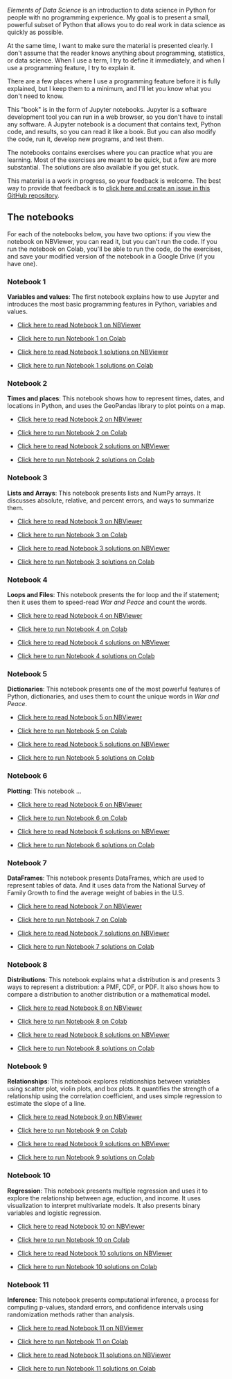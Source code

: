 *Elements of Data Science* is an introduction to data science in Python for people with no programming experience.  My goal is to present a small, powerful subset of Python that allows you to do real work in data science as quickly as possible.  

At the same time, I want to make sure the material is presented clearly.  I don't assume that the reader knows anything about programming, statistics, or data science.  When I use a term, I try to define it immediately, and when I use a programming feature, I try to explain it.

There are a few places where I use a programming feature before it is fully explained, but I keep them to a minimum, and I'll let you know what you don't need to know.

This "book" is in the form of Jupyter notebooks.  Jupyter is a software development tool you can run in a web browser, so you don't have to install any software.  A Jupyter notebook is a document that contains text, Python code, and results, so you can read it like a book.  But you can also modify the code, run it, develop new programs, and test them.

The notebooks contains exercises where you can practice what you are learning.  Most of the exercises are meant to be quick, but a few are more substantial.  The solutions are also available if you get stuck.

This material is a work in progress, so your feedback is welcome.  The best way to provide that feedback is to [click here and create an issue in this GitHub repository](https://github.com/AllenDowney/ElementsOfDataScience/issues).


## The notebooks

For each of the notebooks below, you have two options: if you view the notebook on NBViewer, you can read it, but you can't run the code.  If you run the notebook on Colab, you'll be able to run the code, do the exercises, and save your modified version of the notebook in a Google Drive (if you have one).

### Notebook 1

**Variables and values**: The first notebook explains how to use Jupyter and introduces the most basic programming features in Python, variables and values.

* [Click here to read Notebook 1 on NBViewer](https://nbviewer.jupyter.org/github/AllenDowney/ElementsOfDataScience/blob/master/01_variables.ipynb)

* [Click here to run Notebook 1 on Colab](https://colab.research.google.com/github/AllenDowney/ElementsOfDataScience/blob/master/01_variables.ipynb)

* [Click here to read Notebook 1 solutions on NBViewer](https://nbviewer.jupyter.org/github/AllenDowney/ElementsOfDataScience/blob/master/01_variables_soln.ipynb)

* [Click here to run Notebook 1 solutions on Colab](https://colab.research.google.com/github/AllenDowney/ElementsOfDataScience/blob/master/01_variables_soln.ipynb)

### Notebook 2

**Times and places**: This notebook shows how to represent times, dates, and locations in Python, and uses the GeoPandas library to plot points on a map.

* [Click here to read Notebook 2 on NBViewer](https://nbviewer.jupyter.org/github/AllenDowney/ElementsOfDataScience/blob/master/02_times.ipynb)

* [Click here to run Notebook 2 on Colab](https://colab.research.google.com/github/AllenDowney/ElementsOfDataScience/blob/master/02_times.ipynb)

* [Click here to read Notebook 2 solutions on NBViewer](https://nbviewer.jupyter.org/github/AllenDowney/ElementsOfDataScience/blob/master/02_times_soln.ipynb)

* [Click here to run Notebook 2 solutions on Colab](https://colab.research.google.com/github/AllenDowney/ElementsOfDataScience/blob/master/02_times_soln.ipynb)


### Notebook 3

**Lists and Arrays**: This notebook presents lists and NumPy arrays.  It discusses absolute, relative, and percent errors, and ways to summarize them.

* [Click here to read Notebook 3 on NBViewer](https://nbviewer.jupyter.org/github/AllenDowney/ElementsOfDataScience/blob/master/03_arrays.ipynb)

* [Click here to run Notebook 3 on Colab](https://colab.research.google.com/github/AllenDowney/ElementsOfDataScience/blob/master/03_arrays.ipynb)

* [Click here to read Notebook 3 solutions on NBViewer](https://nbviewer.jupyter.org/github/AllenDowney/ElementsOfDataScience/blob/master/03_arrays_soln.ipynb)

* [Click here to run Notebook 3 solutions on Colab](https://colab.research.google.com/github/AllenDowney/ElementsOfDataScience/blob/master/03_arrays_soln.ipynb)


### Notebook 4

**Loops and Files**: This notebook presents the for loop and the if statement; then it uses them to speed-read *War and Peace* and count the words.

* [Click here to read Notebook 4 on NBViewer](https://nbviewer.jupyter.org/github/AllenDowney/ElementsOfDataScience/blob/master/04_loops.ipynb)

* [Click here to run Notebook 4 on Colab](https://colab.research.google.com/github/AllenDowney/ElementsOfDataScience/blob/master/04_loops.ipynb)

* [Click here to read Notebook 4 solutions on NBViewer](https://nbviewer.jupyter.org/github/AllenDowney/ElementsOfDataScience/blob/master/04_loops_soln.ipynb)

* [Click here to run Notebook 4 solutions on Colab](https://colab.research.google.com/github/AllenDowney/ElementsOfDataScience/blob/master/04_loops_soln.ipynb)


### Notebook 5

**Dictionaries**: This notebook presents one of the most powerful features of Python, dictionaries, and uses them to count the unique words in *War and Peace*.

* [Click here to read Notebook 5 on NBViewer](https://nbviewer.jupyter.org/github/AllenDowney/ElementsOfDataScience/blob/master/05_dictionaries.ipynb)

* [Click here to run Notebook 5 on Colab](https://colab.research.google.com/github/AllenDowney/ElementsOfDataScience/blob/master/05_dictionaries.ipynb)

* [Click here to read Notebook 5 solutions on NBViewer](https://nbviewer.jupyter.org/github/AllenDowney/ElementsOfDataScience/blob/master/05_dictionaries_soln.ipynb)

* [Click here to run Notebook 5 solutions on Colab](https://colab.research.google.com/github/AllenDowney/ElementsOfDataScience/blob/master/05_dictionaries_soln.ipynb)


### Notebook 6

**Plotting**: This notebook ...

* [Click here to read Notebook 6 on NBViewer](https://nbviewer.jupyter.org/github/AllenDowney/ElementsOfDataScience/blob/master/06_plotting.ipynb)

* [Click here to run Notebook 6 on Colab](https://colab.research.google.com/github/AllenDowney/ElementsOfDataScience/blob/master/06_plotting.ipynb)

* [Click here to read Notebook 6 solutions on NBViewer](https://nbviewer.jupyter.org/github/AllenDowney/ElementsOfDataScience/blob/master/06_plotting_soln.ipynb)

* [Click here to run Notebook 6 solutions on Colab](https://colab.research.google.com/github/AllenDowney/ElementsOfDataScience/blob/master/06_plotting_soln.ipynb)


### Notebook 7

**DataFrames**: This notebook presents DataFrames, which are used to represent tables of data.  And it uses data from the National Survey of Family Growth to find the average weight of babies in the U.S.

* [Click here to read Notebook 7 on NBViewer](https://nbviewer.jupyter.org/github/AllenDowney/ElementsOfDataScience/blob/master/07_dataframes.ipynb)

* [Click here to run Notebook 7 on Colab](https://colab.research.google.com/github/AllenDowney/ElementsOfDataScience/blob/master/07_dataframes.ipynb)

* [Click here to read Notebook 7 solutions on NBViewer](https://nbviewer.jupyter.org/github/AllenDowney/ElementsOfDataScience/blob/master/07_dataframes_soln.ipynb)

* [Click here to run Notebook 7 solutions on Colab](https://colab.research.google.com/github/AllenDowney/ElementsOfDataScience/blob/master/07_dataframes_soln.ipynb)


### Notebook 8

**Distributions**: This notebook explains what a distribution is and presents 3 ways to represent a distribution: a PMF, CDF, or PDF.  It also shows how to compare a distribution to another distribution or a mathematical model.

* [Click here to read Notebook 8 on NBViewer](https://nbviewer.jupyter.org/github/AllenDowney/ElementsOfDataScience/blob/master/08_distributions.ipynb)

* [Click here to run Notebook 8 on Colab](https://colab.research.google.com/github/AllenDowney/ElementsOfDataScience/blob/master/08_distributions.ipynb)

* [Click here to read Notebook 8 solutions on NBViewer](https://nbviewer.jupyter.org/github/AllenDowney/ElementsOfDataScience/blob/master/08_distributions_soln.ipynb)

* [Click here to run Notebook 8 solutions on Colab](https://colab.research.google.com/github/AllenDowney/ElementsOfDataScience/blob/master/08_distributions_soln.ipynb)


### Notebook 9

**Relationships**: This notebook explores relationships between variables using scatter plot, violin plots, and box plots.  It quantifies the strength of a relationship using the correlation coefficient, and uses simple regression to estimate the slope of a line.

* [Click here to read Notebook 9 on NBViewer](https://nbviewer.jupyter.org/github/AllenDowney/ElementsOfDataScience/blob/master/09_relationships.ipynb)

* [Click here to run Notebook 9 on Colab](https://colab.research.google.com/github/AllenDowney/ElementsOfDataScience/blob/master/09_relationships.ipynb)

* [Click here to read Notebook 9 solutions on NBViewer](https://nbviewer.jupyter.org/github/AllenDowney/ElementsOfDataScience/blob/master/09_relationships_soln.ipynb)

* [Click here to run Notebook 9 solutions on Colab](https://colab.research.google.com/github/AllenDowney/ElementsOfDataScience/blob/master/09_relationships_soln.ipynb)




### Notebook 10

**Regression**: This notebook presents multiple regression and uses it to explore the relationship between age, eduction, and income.  It uses visualization to interpret multivariate models.  It also presents binary variables and logistic regression.

* [Click here to read Notebook 10 on NBViewer](https://nbviewer.jupyter.org/github/AllenDowney/ElementsOfDataScience/blob/master/10_regression.ipynb)

* [Click here to run Notebook 10 on Colab](https://colab.research.google.com/github/AllenDowney/ElementsOfDataScience/blob/master/10_regression.ipynb)

* [Click here to read Notebook 10 solutions on NBViewer](https://nbviewer.jupyter.org/github/AllenDowney/ElementsOfDataScience/blob/master/10_regression_soln.ipynb)

* [Click here to run Notebook 10 solutions on Colab](https://colab.research.google.com/github/AllenDowney/ElementsOfDataScience/blob/master/10_regression_soln.ipynb)



### Notebook 11

**Inference**: This notebook presents computational inference, a process for computing p-values, standard errors, and confidence intervals using randomization methods rather than analysis.

* [Click here to read Notebook 11 on NBViewer](https://nbviewer.jupyter.org/github/AllenDowney/ElementsOfDataScience/blob/master/11_inference.ipynb)

* [Click here to run Notebook 11 on Colab](https://colab.research.google.com/github/AllenDowney/ElementsOfDataScience/blob/master/11_inference.ipynb)

* [Click here to read Notebook 11 solutions on NBViewer](https://nbviewer.jupyter.org/github/AllenDowney/ElementsOfDataScience/blob/master/11_inference_soln.ipynb)

* [Click here to run Notebook 11 solutions on Colab](https://colab.research.google.com/github/AllenDowney/ElementsOfDataScience/blob/master/11_inference_soln.ipynb)
